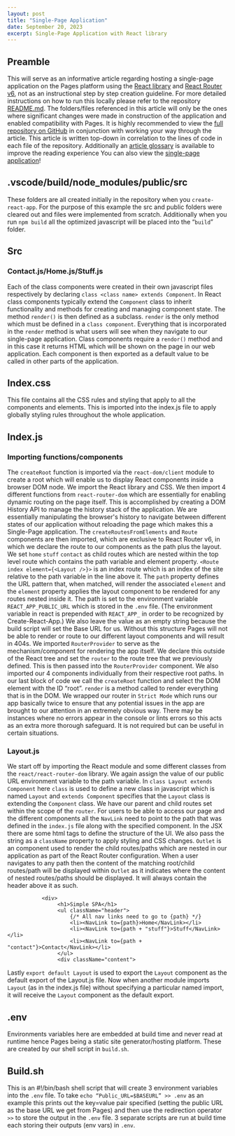 ```yaml
---
layout: post
title: "Single-Page Application"
date: September 20, 2023
excerpt: Single-Page Application with React library
---
```


## Preamble

This will serve as an informative article regarding hosting a single-page application on the Pages platform using the [React library](https://react.dev/learn/installation) and [React Router v6](https://reactrouter.com/en/main), not as an instructional step by step creation guideline. For more detailed instructions on how to run this locally please refer to the repository [README.md](https://github.com/Ephraim-G/react_spa4#react_spa4). The folders/files referenced in this article will only be the ones where significant changes were made in construction of the application and enabled compatibility with Pages. It is highly recommended to view the [full repository on GitHub](https://github.com/Ephraim-G/react_spa4) in conjunction with working your way through the article. This article is written top-down in correlation to the lines of code in each file of the repository. Additionally an [article glossary](https://github.com/Ephraim-G/react_spa4#knowledge-base-article-glossary) is available to improve the reading experience  You can also view the [single-page application](https://federalist-01aa8660-8aca-452d-a270-5e58ffa18645.sites.pages.cloud.gov/site/ephraim-g/react_spa4/)!

## .vscode/build/node_modules/public/src

These folders are all created initially in the repository when you `create-react-app`. For the purpose of this example the src and public folders were cleared out and files were implemented from scratch. Additionally when you run `npm build` all the optimized javascript will be placed into the “`build`” folder.

## Src
### Contact.js/Home.js/Stuff.js 

Each of the class  components were created in their own javascript files respectively by declaring `class <class name> extends Component`. In React class components typically extend the `Component` class to inherit functionality and methods for creating and managing component state. The method `render()` is then defined as a subclass. `render` is the only method which must be defined in a `class component`. Everything that is incorporated in the `render` method is what users will see when they navigate to our single-page application. Class components require a `rendor()` method and in this case it returns HTML which will be shown on the page in our web application. Each component is then exported as a default value to be called in other parts of the application.

## Index.css
This file contains all the CSS rules and styling that apply to all the components and elements. This is imported into the index.js file to apply globally styling rules throughout the whole application. 

## Index.js

### Importing functions/components

The `createRoot` function is imported via the `react-dom/client` module to create a root which will enable us to display React components inside a browser DOM node. We import the React library and CSS. We then import 4 different functions from `react-router-dom` which are essentially for enabling dynamic routing on the page itself. This is accomplished by creating a DOM History API to manage the history stack of the application. We are essentially manipulating the browser's history to navigate between different states of our application without reloading the page which makes this a Single-Page application.
The `createRoutesFromElements` and `Route` components are then imported, which are exclusive to React Router v6, in which we declare the route to our components as the path plus the layout.  We set `home` `stuff` `contact` as child routes which are nested within the top level route which contains the path variable and element property. `<Route index element={<Layout />}>` is an index route which is an index of the site relative to the path variable in the line above it. The `path` property defines the URL pattern that, when matched, will render the associated `element` and the `element` property applies the layout component to be rendered for any routes nested inside it. The path is set to the environment variable  `REACT_APP_PUBLIC_URL` which is stored in the `.env` file. (The environment variable in react is prepended with `REACT_APP_` in order to be recognized by Create-React-App.) We also leave the value as an empty string because the build script will set the Base URL for us. Without this structure Pages will not be able to render or route to our different layout components and will result in 404s. 
We imported `RouterProvider` to serve as the mechanism/component for rendering the app itself. We declare this outside of the React tree and set the `router` to the route tree that we previously defined. This is then passed into the `RouterProvider` component. 
We also imported our 4 components individually from their respective root paths. In our last block of code we call the `createRoot` function and select the DOM element with the ID “root”. `render` is a method called to render everything that is in the DOM. We wrapped our router in `Strict Mode` which runs our app basically twice to ensure that any potential issues in the app are brought to our attention in an extremely obvious way. There may be instances where no errors appear in the console or lints errors so this acts as an extra more thorough safeguard. It is not required but can be useful in certain situations.

### Layout.js
We start off by importing the React module and some different classes from the `react/react-router-dom` library. We again assign the value of our public URL environment variable to the path variable. In `class Layout extends Component` here `class` is used to define a new class in javascript which is named `Layout` and `extends Component` specifies that the `Layout` class is extending the `Component` class. We have our parent and child routes set within the scope of the `router`.  For users to be able to access our page and the different components all the `NavLink` need to point to the path that was defined in the `index.js` file along with the specified component. In the JSX there are some html tags to define the structure of the UI. We also pass the string as a `className` property to apply styling and CSS changes. `Outlet` is an component used to render the child routes/paths which are nested in our application as part of the React Router configuration. When a user navigates to any path then the content of the matching root/child routes/path will be displayed within `Outlet` as it indicates where the content of nested routes/paths should be displayed. It will always contain the header above it as such. 

```
           <div>
                <h1>Simple SPA</h1>
                <ul className="header">
                    {/* All nav links need to go to {path} */}
                    <li><NavLink to={path}>Home</NavLink></li>
                    <li><NavLink to={path + "stuff"}>Stuff</NavLink></li>
                    <li><NavLink to={path + "contact"}>Contact</NavLink></li>
                </ul>
                <div className="content">
```
Lastly `export default Layout` is used to export the `Layout` component as the default export of the Layout.js file. Now when another module imports `Layout` (as in the index.js file) without specifying a particular named import, it will receive the `Layout` component as the default export. 

## .env

Environments variables here are embedded at build time and never read at runtime hence Pages being a static site generator/hosting platform. These are created by our shell script in `build.sh`. 

## Build.sh

This is an #!/bin/bash shell script that will create 3 environment variables into the `.env` file. To take `echo “Public_URL=$BASEURL” >> .env` as an example this prints out the key=value pair specified (setting the public URL as the base URL we get from Pages) and then use the redirection operator `>>` to store the output in the `.env` file. 3 separate scripts are run at build time each storing their outputs (env vars)  in `.env`.
